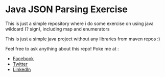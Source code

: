 # Java JSON Parsing Exercise

This is just a simple repository where i do some exercise on using java wildcard (? sign), including map and enumerators 

This is just a simple java project without any libraries from maven repos :)

Feel free to ask anything about this repo! Poke me at : 

* [Facebook](https://www.facebook.com/luki.rompis)
* [Twitter](https://twitter.com/thekucays)
* [LinkedIn](http://id.linkedin.com/in/lukirompis)